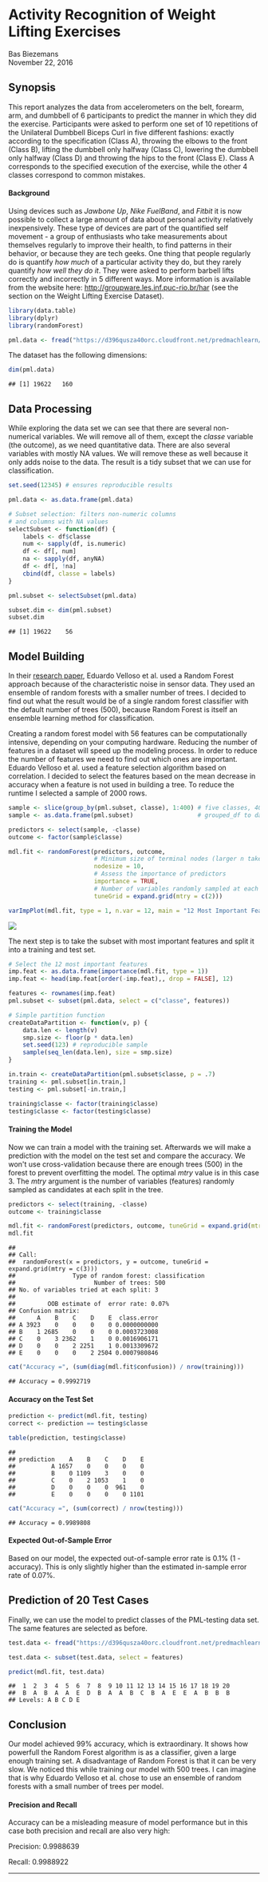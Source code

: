 # Activity Recognition of Weight Lifting Exercises
Bas Biezemans  
November 22, 2016  

## Synopsis

This report analyzes the data from accelerometers on the belt, forearm, arm, and dumbbell of 6 participants to predict the manner in which they did the exercise. Participants were asked to perform one set of 10 repetitions of the Unilateral Dumbbell Biceps Curl in five different fashions: exactly according to the specification (Class A), throwing the elbows to the front (Class B), lifting the dumbbell only halfway (Class C), lowering the dumbbell only halfway (Class D) and throwing the hips to the front (Class E). Class A corresponds to the specified execution of the exercise, while the other 4 classes correspond to common mistakes.

#### Background

Using devices such as _Jawbone Up_, _Nike FuelBand_, and _Fitbit_ it is now possible to collect a large amount of data about personal activity relatively inexpensively. These type of devices are part of the quantified self movement - a group of enthusiasts who take measurements about themselves regularly to improve their health, to find patterns in their behavior, or because they are tech geeks. One thing that people regularly do is quantify _how much_ of a particular activity they do, but they rarely quantify _how well they do it_. They were asked to perform barbell lifts correctly and incorrectly in 5 different ways. More information is available from the website here: <http://groupware.les.inf.puc-rio.br/har> (see the section on the Weight Lifting Exercise Dataset).


```r
library(data.table)
library(dplyr)
library(randomForest)
```


```r
pml.data <- fread("https://d396qusza40orc.cloudfront.net/predmachlearn/pml-training.csv")
```

The dataset has the following dimensions:


```r
dim(pml.data)
```

```
## [1] 19622   160
```

## Data Processing

While exploring the data set we can see that there are several non-numerical variables. We will remove all of them, except the _classe_ variable (the outcome), as we need quantitative data. There are also several variables with mostly NA values. We will remove these as well because it only adds noise to the data. The result is a tidy subset that we can use for classification.


```r
set.seed(12345) # ensures reproducible results

pml.data <- as.data.frame(pml.data)

# Subset selection: filters non-numeric columns
# and columns with NA values
selectSubset <- function(df) {
    labels <- df$classe
    num <- sapply(df, is.numeric)
    df <- df[, num]
    na <- sapply(df, anyNA)
    df <- df[, !na]
    cbind(df, classe = labels)
}

pml.subset <- selectSubset(pml.data)

subset.dim <- dim(pml.subset)
subset.dim
```

```
## [1] 19622    56
```

## Model Building

In their [research paper](http://groupware.les.inf.puc-rio.br/public/papers/2013.Velloso.QAR-WLE.pdf), Eduardo Velloso et al. used a Random Forest approach because of the characteristic noise in sensor data. They used an ensemble of random forests with a smaller number of trees. I decided to find out what the result would be of a single random forest classifier with the default number of trees (500), because Random Forest is itself an ensemble learning method for classification.

Creating a random forest model with 56 features can be computationally intensive, depending on your computing hardware. Reducing the number of features in a dataset will speed up the modeling process. In order to reduce the number of features we need to find out which ones are important. Eduardo Velloso et al. used a feature selection algorithm based on correlation. I decided to select the features based on the mean decrease in accuracy when a feature is not used in building a tree. To reduce the runtime I selected a sample of 2000 rows.


```r
sample <- slice(group_by(pml.subset, classe), 1:400) # five classes, 400 rows per class
sample <- as.data.frame(pml.subset)                  # grouped_df to data.frame

predictors <- select(sample, -classe)
outcome <- factor(sample$classe)

mdl.fit <- randomForest(predictors, outcome,
                        # Minimum size of terminal nodes (larger n takes less time)
                        nodesize = 10,
                        # Assess the importance of predictors
                        importance = TRUE,
                        # Number of variables randomly sampled at each split
                        tuneGrid = expand.grid(mtry = c(2)))
```


```r
varImpPlot(mdl.fit, type = 1, n.var = 12, main = "12 Most Important Features")
```

![](index_files/figure-html/unnamed-chunk-5-1.png)<!-- -->

The next step is to take the subset with most important features and split it into a training and test set.


```r
# Select the 12 most important features
imp.feat <- as.data.frame(importance(mdl.fit, type = 1))
imp.feat <- head(imp.feat[order(-imp.feat),, drop = FALSE], 12)

features <- rownames(imp.feat)
pml.subset <- subset(pml.data, select = c("classe", features))

# Simple partition function
createDataPartition <- function(v, p) {
    data.len <- length(v)
    smp.size <- floor(p * data.len)
    set.seed(123) # reproducible sample
    sample(seq_len(data.len), size = smp.size)
}

in.train <- createDataPartition(pml.subset$classe, p = .7)
training <- pml.subset[in.train,]
testing <- pml.subset[-in.train,]

training$classe <- factor(training$classe)
testing$classe <- factor(testing$classe)
```

#### Training the Model

Now we can train a model with the training set. Afterwards we will make a prediction with the model on the test set and compare the accuracy. We won't use cross-validation because there are enough trees (500) in the forest to prevent overfitting the model. The optimal _mtry_ value is in this case 3. The _mtry_ argument is the number of variables (features) randomly sampled as candidates at each split in the tree.


```r
predictors <- select(training, -classe)
outcome <- training$classe

mdl.fit <- randomForest(predictors, outcome, tuneGrid = expand.grid(mtry = c(3)))
mdl.fit
```

```
## 
## Call:
##  randomForest(x = predictors, y = outcome, tuneGrid = expand.grid(mtry = c(3))) 
##                Type of random forest: classification
##                      Number of trees: 500
## No. of variables tried at each split: 3
## 
##         OOB estimate of  error rate: 0.07%
## Confusion matrix:
##      A    B    C    D    E  class.error
## A 3923    0    0    0    0 0.0000000000
## B    1 2685    0    0    0 0.0003723008
## C    0    3 2362    1    0 0.0016906171
## D    0    0    2 2251    1 0.0013309672
## E    0    0    0    2 2504 0.0007980846
```


```r
cat("Accuracy =", (sum(diag(mdl.fit$confusion)) / nrow(training)))
```

```
## Accuracy = 0.9992719
```

#### Accuracy on the Test Set


```r
prediction <- predict(mdl.fit, testing)
correct <- prediction == testing$classe

table(prediction, testing$classe)
```

```
##           
## prediction    A    B    C    D    E
##          A 1657    0    0    0    0
##          B    0 1109    3    0    0
##          C    0    2 1053    1    0
##          D    0    0    0  961    0
##          E    0    0    0    0 1101
```

```r
cat("Accuracy =", (sum(correct) / nrow(testing)))
```

```
## Accuracy = 0.9989808
```

#### Expected Out-of-Sample Error

Based on our model, the expected out-of-sample error rate is 0.1% (1 - accuracy). This is only slightly higher than the estimated in-sample error rate of 0.07%.

## Prediction of 20 Test Cases

Finally, we can use the model to predict classes of the PML-testing data set. The same features are selected as before.


```r
test.data <- fread("https://d396qusza40orc.cloudfront.net/predmachlearn/pml-testing.csv")
```


```r
test.data <- subset(test.data, select = features)

predict(mdl.fit, test.data)
```

```
##  1  2  3  4  5  6  7  8  9 10 11 12 13 14 15 16 17 18 19 20 
##  B  A  B  A  A  E  D  B  A  A  B  C  B  A  E  E  A  B  B  B 
## Levels: A B C D E
```

## Conclusion

Our model achieved 99% accuracy, which is extraordinary. It shows how powerfull the Random Forest algorithm is as a classifier, given a large enough training set. A disadvantage of Random Forest is that it can be very slow. We noticed this while training our model with 500 trees. I can imagine that is why Eduardo Velloso et al. chose to use an ensemble of random forests with a small number of trees per model.

#### Precision and Recall

Accuracy can be a misleading measure of model performance but in this case both precision and recall are also very high:



Precision: 0.9988639

Recall: 0.9988922

---

